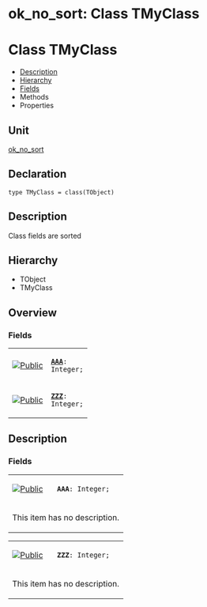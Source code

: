 # ok\_no\_sort: Class TMyClass


# Class TMyClass
<span id="TMyClass"/>

- [Description](#PasDoc-Description)
- [Hierarchy](#PasDoc-Hierarchy)
- [Fields](#PasDoc-Fields)
- Methods
- Properties

<span id="PasDoc-Description"/>

## Unit


[ok\_no\_sort](ok_no_sort.md)


## Declaration


```type TMyClass = class(TObject)```


## Description
Class fields are sorted

## Hierarchy


<span id="PasDoc-Hierarchy"/>

- TObject
- TMyClass



## Overview

### Fields
<span id="PasDoc-Fields"/>


<table>
<tr>

<td>

<a href="legend.md"><img src="public.gif" alt="Public" title="Public"></img></a>
</td>

<td>

<code><strong><a href="ok_no_sort.TMyClass.md#AAA">AAA</a></strong>: Integer;</code>
</td>
</tr>
<tr>

<td>

<a href="legend.md"><img src="public.gif" alt="Public" title="Public"></img></a>
</td>

<td>

<code><strong><a href="ok_no_sort.TMyClass.md#ZZZ">ZZZ</a></strong>: Integer;</code>
</td>
</tr>
</table>


## Description

### Fields

<table>
<tr>

<td>

<a href="legend.md"><img src="public.gif" alt="Public" title="Public"></img></a>
</td>

<td>

<span id="AAA"/><code><strong>AAA</strong>: Integer;</code>
</td>
</tr>
<tr><td colspan="2">

This item has no description.



</td></tr>
</table>

<table>
<tr>

<td>

<a href="legend.md"><img src="public.gif" alt="Public" title="Public"></img></a>
</td>

<td>

<span id="ZZZ"/><code><strong>ZZZ</strong>: Integer;</code>
</td>
</tr>
<tr><td colspan="2">

This item has no description.



</td></tr>
</table>

